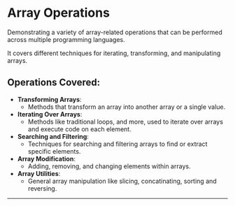 # Array Operations

Demonstrating a variety of array-related operations that can be performed across multiple programming languages. 

It covers different techniques for iterating, transforming, and manipulating arrays.

## Operations Covered:
- **Transforming Arrays**:
  - Methods that transform an array into another array or a single value.
- **Iterating Over Arrays**:
  - Methods like traditional loops, and more, used to iterate over arrays and execute code on each element.
- **Searching and Filtering**:
  - Techniques for searching and filtering arrays to find or extract specific elements.
- **Array Modification**:
  - Adding, removing, and changing elements within arrays.
- **Array Utilities**:
  - General array manipulation like slicing, concatinating, sorting and reversing.

---
